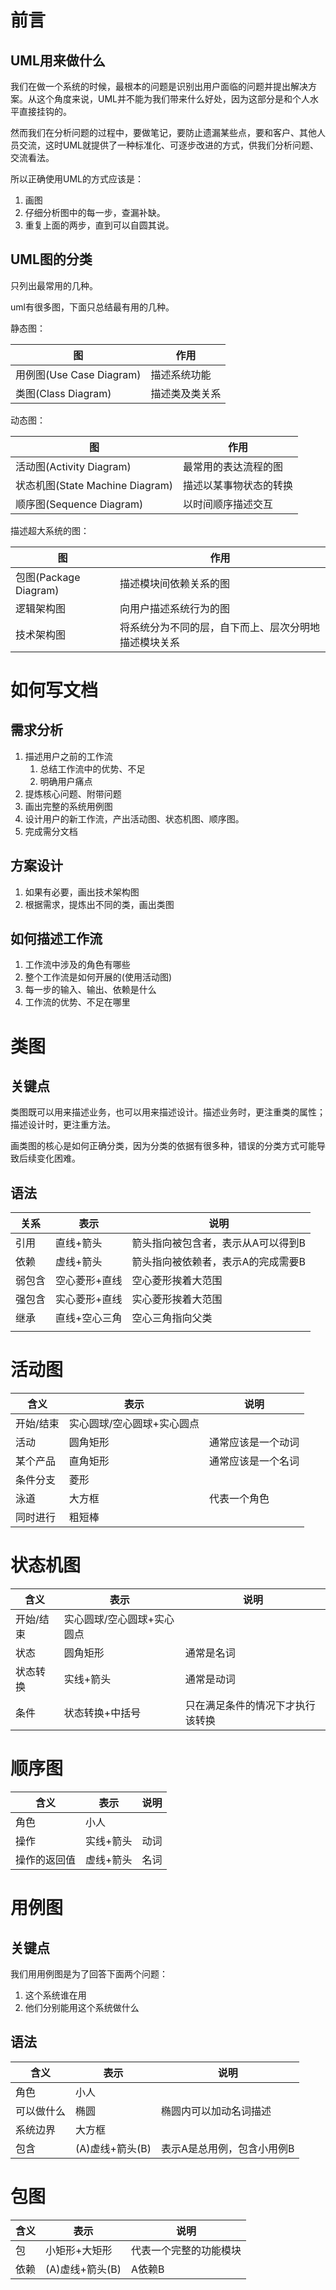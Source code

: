 # 前言

## UML用来做什么

我们在做一个系统的时候，最根本的问题是识别出用户面临的问题并提出解决方案。从这个角度来说，UML并不能为我们带来什么好处，因为这部分是和个人水平直接挂钩的。

然而我们在分析问题的过程中，要做笔记，要防止遗漏某些点，要和客户、其他人员交流，这时UML就提供了一种标准化、可逐步改进的方式，供我们分析问题、交流看法。

所以正确使用UML的方式应该是：

1. 画图
2. 仔细分析图中的每一步，查漏补缺。
3. 重复上面的两步，直到可以自圆其说。

## UML图的分类

只列出最常用的几种。

uml有很多图，下面只总结最有用的几种。

静态图：

| 图                       | 作用           |
| ------------------------ | -------------- |
| 用例图(Use Case Diagram) | 描述系统功能   |
| 类图(Class Diagram)      | 描述类及类关系 |

动态图：

| 图                              | 作用                   |
| ------------------------------- | ---------------------- |
| 活动图(Activity Diagram)        | 最常用的表达流程的图   |
| 状态机图(State Machine Diagram) | 描述以某事物状态的转换 |
| 顺序图(Sequence Diagram)        | 以时间顺序描述交互     |

描述超大系统的图：

| 图                    | 作用                                                 |
| --------------------- | ---------------------------------------------------- |
| 包图(Package Diagram) | 描述模块间依赖关系的图                               |
| 逻辑架构图            | 向用户描述系统行为的图                               |
| 技术架构图            | 将系统分为不同的层，自下而上、层次分明地描述模块关系 |

# 如何写文档

## 需求分析

1. 描述用户之前的工作流
   1. 总结工作流中的优势、不足
   2. 明确用户痛点
2. 提炼核心问题、附带问题
3. 画出完整的系统用例图
4. 设计用户的新工作流，产出活动图、状态机图、顺序图。
5. 完成需分文档

## 方案设计

1. 如果有必要，画出技术架构图
2. 根据需求，提炼出不同的类，画出类图

## 如何描述工作流

1. 工作流中涉及的角色有哪些
2. 整个工作流是如何开展的(使用活动图)
3. 每一步的输入、输出、依赖是什么
4. 工作流的优势、不足在哪里

# 类图

## 关键点

类图既可以用来描述业务，也可以用来描述设计。描述业务时，更注重类的属性；描述设计时，更注重方法。

画类图的核心是如何正确分类，因为分类的依据有很多种，错误的分类方式可能导致后续变化困难。

## 语法

| 关系   | 表示          | 说明                               |
| ------ | ------------- | ---------------------------------- |
| 引用   | 直线+箭头     | 箭头指向被包含者，表示从A可以得到B |
| 依赖   | 虚线+箭头     | 箭头指向被依赖者，表示A的完成需要B |
| 弱包含 | 空心菱形+直线 | 空心菱形挨着大范围                 |
| 强包含 | 实心菱形+直线 | 实心菱形挨着大范围                 |
| 继承   | 直线+空心三角 | 空心三角指向父类                   |
|        |               |                                    |

# 活动图

| 含义      | 表示                       | 说明               |
| --------- | -------------------------- | ------------------ |
| 开始/结束 | 实心圆球/空心圆球+实心圆点 |                    |
| 活动      | 圆角矩形                   | 通常应该是一个动词 |
| 某个产品  | 直角矩形                   | 通常应该是一个名词 |
| 条件分支  | 菱形                       |                    |
| 泳道      | 大方框                     | 代表一个角色       |
| 同时进行  | 粗短棒                     |                    |

# 状态机图

| 含义      | 表示                       | 说明                             |
| --------- | -------------------------- | -------------------------------- |
| 开始/结束 | 实心圆球/空心圆球+实心圆点 |                                  |
| 状态      | 圆角矩形                   | 通常是名词                       |
| 状态转换  | 实线+箭头                  | 通常是动词                       |
| 条件      | 状态转换+中括号            | 只在满足条件的情况下才执行该转换 |

# 顺序图

| 含义         | 表示      | 说明 |
| ------------ | --------- | ---- |
| 角色         | 小人      |      |
| 操作         | 实线+箭头 | 动词 |
| 操作的返回值 | 虚线+箭头 | 名词 |

# 用例图

## 关键点

我们用用例图是为了回答下面两个问题：

1. 这个系统谁在用
2. 他们分别能用这个系统做什么

## 语法

| 含义       | 表示            | 说明                       |
| ---------- | --------------- | -------------------------- |
| 角色       | 小人            |                            |
| 可以做什么 | 椭圆            | 椭圆内可以加动名词描述     |
| 系统边界   | 大方框          |                            |
| 包含       | (A)虚线+箭头(B) | 表示A是总用例，包含小用例B |

# 包图

| 含义 | 表示            | 说明                   |
| ---- | --------------- | ---------------------- |
| 包   | 小矩形+大矩形   | 代表一个完整的功能模块 |
| 依赖 | (A)虚线+箭头(B) | A依赖B                 |

